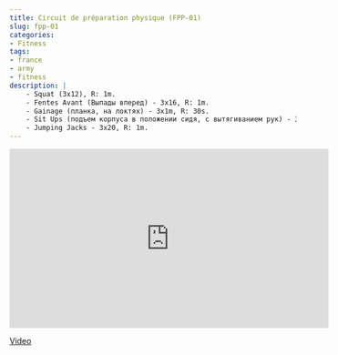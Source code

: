 ```yaml
---
title: Circuit de préparation physique (FPP-01)
slug: fpp-01
categories:
- Fitness
tags:
- france
- army
- fitness
description: |
    - Squat (3x12), R: 1m.
    - Fentes Avant (Выпады вперед) - 3x16, R: 1m.
    - Gainage (планка, на локтях) - 3x1m, R: 30s.
    - Sit Ups (подъем корпуса в положении сидя, с вытягиванием рук) - 3x10, R: 1m.
    - Jumping Jacks - 3x20, R: 1m.
---
```


<iframe width="560" height="315" src="https://www.youtube.com/embed/vwGtyKKX0Rs?si=mDf4raHqLGrx4jNd" title="YouTube video player" frameborder="0" allow="accelerometer; autoplay; clipboard-write; encrypted-media; gyroscope; picture-in-picture; web-share" allowfullscreen></iframe>

[Video](https://youtu.be/vwGtyKKX0Rs?si=bG_Tud5B8Uv3JiUl)
